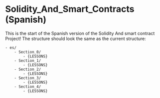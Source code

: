 # Solidity_And_Smart_Contracts (Spanish)

This is the start of the Spanish version of the Solidity And smart contract Project! The structure should look the same as the current structure:

```
- es/
    - Section_0/
        - {LESSONS}
    - Section_1/
        - {LESSONS}
    - Section_2/
        - {LESSONS}
    - Section_3/
        - {LESSONS}
    - Section_4/
        - {LESSONS}
```

